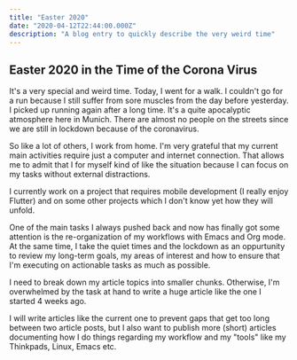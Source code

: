 ```yaml
---
title: "Easter 2020"
date: "2020-04-12T22:44:00.000Z"
description: "A blog entry to quickly describe the very weird time"
---
```


Easter 2020 in the Time of the Corona Virus
---

It's a very special and weird time. Today, I went for a walk. I couldn't go for a run because I still suffer from sore muscles from the day before yesterday. I picked up running again after a long time. It's a quite apocalyptic atmosphere here in Munich. There are almost no people on the streets since we are still in lockdown because of the coronavirus.

So like a lot of others, I work from home. I'm very grateful that my current main activities require just a computer and internet connection. That allows me to admit that I for myself kind of like the situation because I can focus on my tasks without external distractions.

I currently work on a project that requires mobile development (I really enjoy Flutter) and on some other projects which I don't know yet how they will unfold.

One of the main tasks I always pushed back and now has finally got some attention is the re-organization of my workflows with Emacs and Org mode. At the same time, I take the quiet times and the lockdown as an oppurtunity to review my long-term goals, my areas of interest and how to ensure that I'm executing on actionable tasks as much as possible.

I need to break down my article topics into smaller chunks. Otherwise, I'm overwhelmed by the task at hand to write a huge article like the one I started 4 weeks ago.

I will write articles like the current one to prevent gaps that get too long between two article posts, but I also want to publish more (short) articles documenting how I do things regarding my workflow and my "tools" like my Thinkpads, Linux, Emacs etc.
